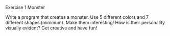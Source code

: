 Exercise 1 Monster
			

Write a program that creates a monster. Use 5 different colors and 7 different shapes (minimum). Make them interesting! How is their personality visually evident? Get creative and have fun!
